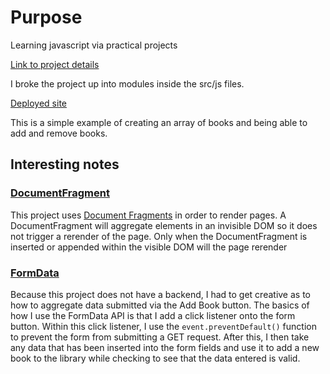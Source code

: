 # Purpose

Learning javascript via practical projects

[Link to project details](https://www.theodinproject.com/courses/javascript/lessons/library?ref=lnav)

I broke the project up into modules inside the src/js files.

[Deployed site](https://paramagicdev.github.io/libraryBookJS)

This is a simple example of creating an array of books and being able to add
and remove books.

## Interesting notes

### [DocumentFragment](https://developer.mozilla.org/en-US/docs/Web/API/DocumentFragment)

This project uses [Document Fragments](https://developer.mozilla.org/en-US/docs/Web/API/DocumentFragment) in order to render pages. A DocumentFragment
will aggregate elements in an invisible DOM so it does not trigger a rerender of the page.
Only when the DocumentFragment is inserted or appended within the visible DOM will the page
rerender

### [FormData](https://developer.mozilla.org/en-US/docs/Web/API/FormData)

Because this project does not have a backend, I had to get creative as to how to
aggregate data submitted via the Add Book button. The basics of how I use the FormData
API is that I add a click listener onto the form button. Within this click listener,
I use the `event.preventDefault()` function to prevent the form from submitting a
GET request. After this, I then take any data that has been inserted into the form
fields and use it to add a new book to the library while checking to see that
the data entered is valid.

